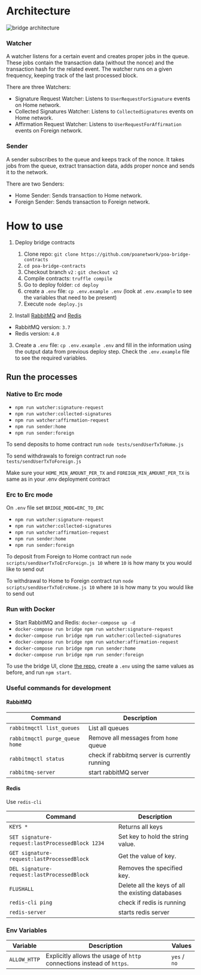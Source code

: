 # Architecture

![bridge architecture](https://user-images.githubusercontent.com/4614574/42094368-f260f648-7b85-11e8-91d4-e602253a6560.png)

### Watcher
A watcher listens for a certain event and creates proper jobs in the queue. These jobs contain the transaction data (without the nonce) and the transaction hash for the related event. The watcher runs on a given frequency, keeping track of the last processed block.

There are three Watchers:
- Signature Request Watcher: Listens to `UserRequestForSignature` events on Home network.
- Collected Signatures Watcher: Listens to `CollectedSignatures` events on Home network.
- Affirmation Request Watcher: Listens to `UserRequestForAffirmation` events on Foreign network.

### Sender
A sender subscribes to the queue and keeps track of the nonce. It takes jobs from the queue, extract transaction data, adds proper nonce and sends it to the network.

There are two Senders:
- Home Sender: Sends transaction to Home network.
- Foreign Sender: Sends transaction to Foreign network.

# How to use

1. Deploy bridge contracts
    1. Clone repo: `git clone https://github.com/poanetwork/poa-bridge-contracts`
    2. `cd poa-bridge-contracts`
    3. Checkout branch `v2` : `git checkout v2`
    4. Compile contracts: `truffle compile`
    5. Go to deploy folder: `cd deploy`
    6. create a `.env` file: `cp .env.example .env` (look at `.env.example` to see the variables that need to be present)
    7. Execute `node deploy.js`

2. Install [RabbitMQ](https://www.rabbitmq.com/) and [Redis](https://redis.io/)
  - RabbitMQ version: `3.7`
  - Redis version: `4.0`
  
3. Create a `.env` file: `cp .env.example .env` and fill in the information using the output data from previous deploy step. Check the `.env.example` file to see the required variables.

## Run the processes

### Native to Erc mode
  - `npm run watcher:signature-request`
  - `npm run watcher:collected-signatures`
  - `npm run watcher:affirmation-request`
  - `npm run sender:home`
  - `npm run sender:foreign`

To send deposits to home contract run `node tests/sendUserTxToHome.js`

To send withdrawals to foreign contract run `node tests/sendUserTxToForeign.js`

Make sure your `HOME_MIN_AMOUNT_PER_TX` and `FOREIGN_MIN_AMOUNT_PER_TX` is same as in your .env deployment contract


### Erc to Erc mode

On `.env` file set `BRIDGE_MODE=ERC_TO_ERC`

  - `npm run watcher:signature-request`
  - `npm run watcher:collected-signatures`
  - `npm run watcher:affirmation-request`
  - `npm run sender:home`
  - `npm run sender:foreign`

To deposit from Foreign to Home contract run `node scripts/sendUserTxToErcForeign.js 10` where `10` is how many tx you would like to send out

To withdrawal to Home to Foreign contract run `node scripts/sendUserTxToErcHome.js 10` where `10` is how many tx you would like to send out

### Run with Docker

  - Start RabbitMQ and Redis: `docker-compose up -d`
  - `docker-compose run bridge npm run watcher:signature-request`
  - `docker-compose run bridge npm run watcher:collected-signatures`
  - `docker-compose run bridge npm run watcher:affirmation-request`
  - `docker-compose run bridge npm run sender:home`
  - `docker-compose run bridge npm run sender:foreign`


To use the bridge UI, clone [the repo](https://github.com/poanetwork/bridge-ui/),
create a `.env` using the same values as before, and run `npm start`.

### Useful commands for development

#### RabbitMQ
Command | Description
--- | ---
`rabbitmqctl list_queues` | List all queues
`rabbitmqctl purge_queue home` | Remove all messages from `home` queue
`rabbitmqctl status` | check if rabbitmq server is currently running  
`rabbitmq-server`    | start rabbitMQ server  

#### Redis
Use `redis-cli`

Command | Description
--- | ---
`KEYS *` | Returns all keys
`SET signature-request:lastProcessedBlock 1234` | Set key to hold the string value.
`GET signature-request:lastProcessedBlock` | Get the value of key.
`DEL signature-request:lastProcessedBlock` | Removes the specified key.
`FLUSHALL` | Delete all the keys of all the existing databases
`redis-cli ping`     | check if redis is running  
`redis-server`       | starts redis server  


### Env Variables
Variable | Description | Values
--- | --- | ---
`ALLOW_HTTP` | Explicitly allows the usage of `http` connections instead of `https`. | `yes` / `no`
